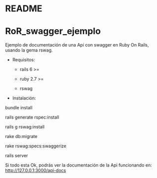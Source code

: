 # README
# RoR_swagger_ejemplo

Ejemplo de documentación de una Api con swagger en Ruby On Rails, usando la gema rswag.

* Requisitos:

  - rails 6 >=

  - ruby  2.7 >=

  - rswag



* Instalación:

bundle install

rails generate rspec:install

rails g rswag:install

rake db:migrate

rake rswag:specs:swaggerize

rails server

Si todo esta Ok, podrás ver la documentación de la Api funcionando en: http://127.0.0.1:3000/api-docs

